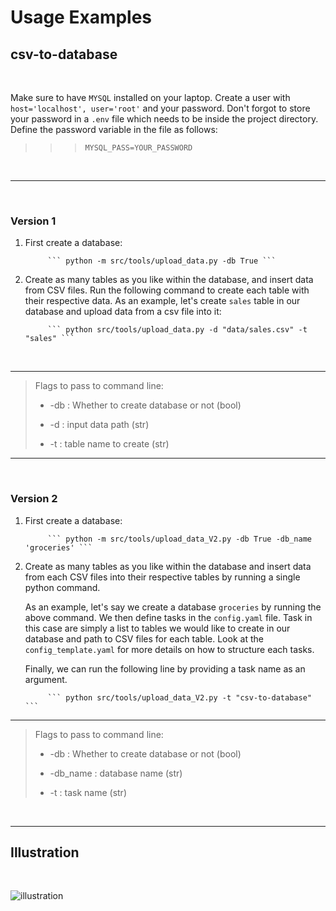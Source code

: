 # Usage Examples

## csv-to-database

<br>

Make sure to have `MYSQL` installed on your laptop. Create a user with 
`host='localhost', user='root'` and your password. Don't forgot to store your password in a `.env` file which needs to be inside the project directory. Define the password variable in the file as follows:

>>> ``` MYSQL_PASS=YOUR_PASSWORD ```

<br>

___

<br>

### Version 1

1. First create a database:

            ``` python -m src/tools/upload_data.py -db True ```

2. Create as many tables as you like within the database, and insert data from CSV files. Run the following command to create each table with their respective data. As an example, let's create `sales` table in our database and upload data from a csv file into it:

            ``` python src/tools/upload_data.py -d "data/sales.csv" -t "sales" ```

<br>

___

> Flags to pass to command line:
>
> - -db : Whether to create database or not (bool)
>    
> - -d : input data path (str)
>    
> - -t : table name to create (str)

___

<br>

### Version 2

1. First create a database:

            ``` python -m src/tools/upload_data_V2.py -db True -db_name 'groceries' ```

2. Create as many tables as you like within the database and insert data from each CSV files into their respective tables by running a single python command.

    As an example, let's say we create a database `groceries` by running the above command. We then define tasks in the `config.yaml` file. Task in this case are simply a list to tables we would like to create in our database and path to CSV files for each table. Look at the `config_template.yaml` for more details on how to structure each tasks. 

    Finally, we can run the following line by providing a task name as an argument. 

            ``` python src/tools/upload_data_V2.py -t "csv-to-database" ```

___

> Flags to pass to command line:
>
> - -db : Whether to create database or not (bool)
>    
> - -db_name : database name (str)
>
> - -t : task name (str)


<br>

___

## Illustration

<br>

![illustration](https://user-images.githubusercontent.com/120341649/209677377-170b27ab-ae45-4b36-b614-56aec51c6062.png)
